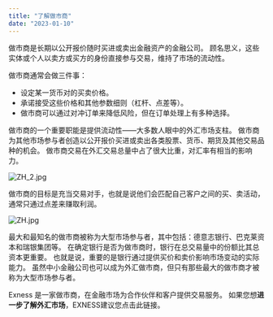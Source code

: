 ```yaml
---
title: "了解做市商"
date: "2023-01-10"
---
```


做市商是长期以公开报价随时买进或卖出金融资产的金融公司。 顾名思义，这些实体或个人以卖方或买方的身份直接参与交易，维持了市场的流动性。

做市商通常会做三件事：

- 设定某一货币对的买卖价格。
- 承诺接受这些价格和其他参数细则（杠杆、点差等）。
- 做市商可以通过对冲订单来降低风险，但在订单处理上有多种选择。

做市商的一个重要职能是提供流动性——大多数人眼中的外汇市场支柱。 做市商为其他市场参与者创造以公开报价买进或卖出各类股票、货币、期货及其他交易品种的机会。 做市商交易在外汇交易总量中占了很大比重，对汇率有相当的影响力。

![ZH_2.jpg](https://get.exness.help/hc/article_attachments/360012696099/ZH_2.jpg)

做市商的目标是充当交易对手，也就是说他们会匹配自己客户之间的买、卖活动，通常只通过点差来赚取利润。

![ZH.jpg](https://get.exness.help/hc/article_attachments/360012696119/ZH.jpg)

最大和最知名的做市商被称为大型市场参与者，其中包括：德意志银行、巴克莱资本和瑞银集团等。 在确定银行是否为做市商时，银行在总交易量中的份额比其总资本更重要。 也就是说，重要的是银行通过提供买价和卖价影响市场变动的实际能力。 虽然中小金融公司也可以成为外汇做市商，但只有那些最大的做市商才被称为大型市场参与者。

Exness 是一家做市商，在金融市场为合作伙伴和客户提供交易服务。 如果您想**进一步了解外汇市场**，EXNESS建议您点击此链接。
